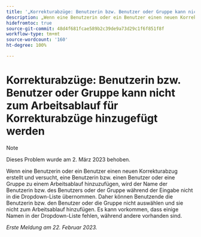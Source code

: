 ```yaml
---
title: '„Korrekturabzüge: Benutzerin bzw. Benutzer oder Gruppe kann nicht zum Arbeitsablauf für Korrekturabzüge hinzugefügt werden“'
description: „Wenn eine Benutzerin oder ein Benutzer einen neuen Korrekturabzug erstellt und versucht, eine Benutzerin bzw. einen Benutzer oder eine Gruppe zu einem Arbeitsablauf hinzuzufügen, wird der Name der Benutzerin bzw. des Benutzers oder der Gruppe während der Eingabe nicht in die Dropdown-Liste übernommen. Daher können Benutzende die Benutzerin bzw. den Benutzer oder die Gruppe nicht auswählen und sie nicht zum Arbeitsablauf hinzufügen. Es kann vorkommen, dass einige Namen in der Dropdown-Liste fehlen, während andere vorhanden sind.“
hidefromtoc: true
source-git-commit: 48d4f681fcae589b2c39de9a73d29c1f6f851f8f
workflow-type: tm+mt
source-wordcount: '160'
ht-degree: 100%

---
```



# Korrekturabzüge: Benutzerin bzw. Benutzer oder Gruppe kann nicht zum Arbeitsablauf für Korrekturabzüge hinzugefügt werden

>[!NOTE]
>
>Dieses Problem wurde am 2. März 2023 behoben.

Wenn eine Benutzerin oder ein Benutzer einen neuen Korrekturabzug erstellt und versucht, eine Benutzerin bzw. einen Benutzer oder eine Gruppe zu einem Arbeitsablauf hinzuzufügen, wird der Name der Benutzerin bzw. des Benutzers oder der Gruppe während der Eingabe nicht in die Dropdown-Liste übernommen. Daher können Benutzende die Benutzerin bzw. den Benutzer oder die Gruppe nicht auswählen und sie nicht zum Arbeitsablauf hinzufügen. Es kann vorkommen, dass einige Namen in der Dropdown-Liste fehlen, während andere vorhanden sind.

_Erste Meldung am 22. Februar 2023._

